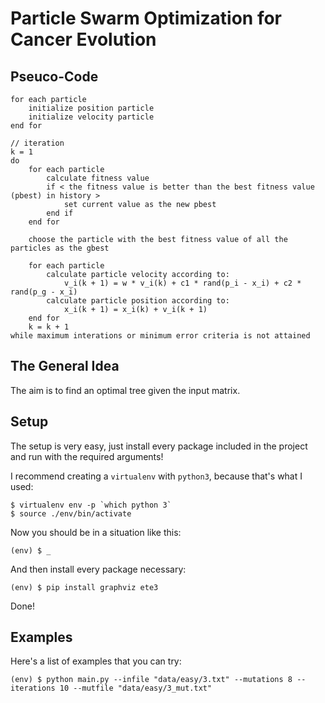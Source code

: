 # Particle Swarm Optimization for Cancer Evolution

## Pseuco-Code

```
for each particle
    initialize position particle
    initialize velocity particle
end for

// iteration
k = 1
do
    for each particle
        calculate fitness value
        if < the fitness value is better than the best fitness value (pbest) in history >
            set current value as the new pbest
        end if
    end for

    choose the particle with the best fitness value of all the particles as the gbest

    for each particle
        calculate particle velocity according to:
            v_i(k + 1) = w * v_i(k) + c1 * rand(p_i - x_i) + c2 * rand(p_g - x_i)
        calculate particle position according to:
            x_i(k + 1) = x_i(k) + v_i(k + 1)
    end for
    k = k + 1
while maximum interations or minimum error criteria is not attained
```

## The General Idea

The aim is to find an optimal tree given the input matrix.

## Setup

The setup is very easy, just install every package included in the project and run with the required arguments!

I recommend creating a `virtualenv` with `python3`, because that's what I used:
```shell
$ virtualenv env -p `which python 3`
$ source ./env/bin/activate
```

Now you should be in a situation like this:

```shell
(env) $ _ 
```

And then install every package necessary:

```shell
(env) $ pip install graphviz ete3
```

Done!

## Examples

Here's a list of examples that you can try:

```shell
(env) $ python main.py --infile "data/easy/3.txt" --mutations 8 --iterations 10 --mutfile "data/easy/3_mut.txt"
```

